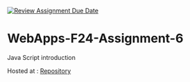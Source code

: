 [![Review Assignment Due Date](https://classroom.github.com/assets/deadline-readme-button-22041afd0340ce965d47ae6ef1cefeee28c7c493a6346c4f15d667ab976d596c.svg)](https://classroom.github.com/a/cCoVexb_)
# WebApps-F24-Assignment-6
Java Script introduction

Hosted at : [Repository](https://44-563-webapps-f24.github.io/44563-webapps-f24-assignment6-s575776/guessit.html)

